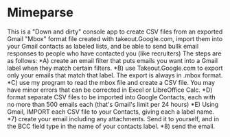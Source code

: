 # Mimeparse
This is a "Down and dirty" console app to create CSV files from an exported Gmail "Mbox" format file created with takeout.Google.com, import them into your Gmail contacts as labeled lists, and be able to send bullk email responses to people who have contacted you (like recruiters)
The steps are as follows:
  *A) create an email filter that puts emails you want into a Gmail label when they match certain filters.
  *B) use Takeout.Google.com to export only your emails that match that label. The export is always in .mbox format.
  *C) use my program to read the mbox file and create a CSV file. You may have minor errors that can be corrected in Excel or LibreOffice Calc.
  *D) format separate CSV files to be imported into Google Contacts, each with no more than 500 emails each (that's Gmail's limit per 24 hours)
  *E) Using Gmail, IMPORT each CSV file to your Contacts, giving each a label name.
  *7) create your email including any attachments. Send it to yourself, and in the BCC field type in the name of your contacts label.
  *8) send the email.
